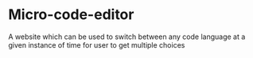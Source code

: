 # Micro-code-editor
A website which can be used to switch between any code language at a given instance of time for user to get multiple choices
